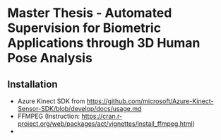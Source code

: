 # Master Thesis - Automated Supervision for Biometric Applications through 3D Human Pose Analysis

## Installation
- Azure Kinect SDK from https://github.com/microsoft/Azure-Kinect-Sensor-SDK/blob/develop/docs/usage.md
- FFMPEG (Instruction: https://cran.r-project.org/web/packages/act/vignettes/install_ffmpeg.html)
- 
